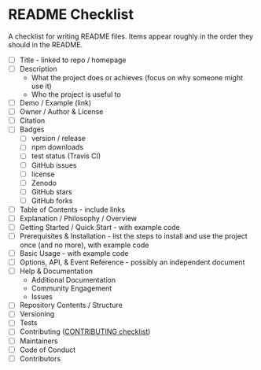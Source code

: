 # README Checklist

A checklist for writing README files. Items appear roughly in the order they should in the README.

- [ ] Title - linked to repo / homepage
- [ ] Description
  - What the project does or achieves (focus on why someone might use it)
  - Who the project is useful to
- [ ] Demo / Example (link)
- [ ] Owner / Author & License
- [ ] Citation
- [ ] Badges
  - [ ] version / release
  - [ ] npm downloads
  - [ ] test status (Travis CI)
  - [ ] GitHub issues
  - [ ] license
  - [ ] Zenodo
  - [ ] GitHub stars
  - [ ] GitHub forks
- [ ] Table of Contents - include links
- [ ] Explanation / Philosophy / Overview
- [ ] Getting Started / Quick Start - with example code
- [ ] Prerequisites & Installation - list the steps to install and use the project once (and no more), with example code
- [ ] Basic Usage - with example code
- [ ] Options, API, & Event Reference - possibly an independent document
- [ ] Help & Documentation
  - Additional Documentation
  - Community Engagement
  - Issues
- [ ] Repository Contents / Structure
- [ ] Versioning
- [ ] Tests
- [ ] Contributing ([CONTRIBUTING checklist](https://github.com/dwhieb/utilities/blob/master/checklists/contributing.md))
- [ ] Maintainers
- [ ] Code of Conduct
- [ ] Contributors
